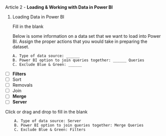 Article 2 - **Loading & Working with Data in Power BI**

1.  Loading Data in Power BI

    Fill in the blank
  
    Below is some information on a data set that we want to load into Power BI. Assign the proper actions that you would take in preparing the dataset.

        A. Type of data source: ______
        B. Power BI option to join queries together: ______ Queries
        C. Exclude Blue & Green: ______

- [ ]   **Filters**
- [ ]   Sort
- [ ]   Removals
- [ ]   Join
- [ ]   **Merge**
- [ ]   **Server**

Click or drag and drop to fill in the blank
    
        A. Type of data source: Server
        B. Power BI option to join queries together: Merge Queries
        C. Exclude Blue & Green: Filters
